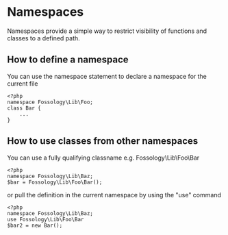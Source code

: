 # Namespaces

Namespaces provide a simple way to restrict visibility of functions and classes to a defined path.

## How to define a namespace

You can use the namespace statement to declare a namespace for the current file
```
<?php
namespace Fossology\Lib\Foo;
class Bar {
    ...
}
```

## How to use classes from other namespaces

You can use a fully qualifying classname e.g. Fossology\Lib\Foo\Bar
```
<?php
namespace Fossology\Lib\Baz;
$bar = Fossology\Lib\Foo\Bar();
```
or pull the definition in the current namespace by using the "use" command
```
<?php
namespace Fossology\Lib\Baz;
use Fossology\Lib\Foo\Bar
$bar2 = new Bar();
```

